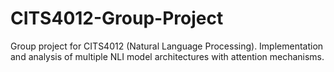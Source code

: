 # CITS4012-Group-Project
Group project for CITS4012 (Natural Language Processing). Implementation and analysis of multiple NLI model architectures with attention mechanisms.
